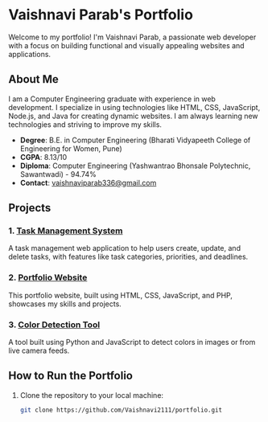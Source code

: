 # Vaishnavi Parab's Portfolio

Welcome to my portfolio! I'm Vaishnavi Parab, a passionate web developer with a focus on building functional and visually appealing websites and applications.

## About Me

I am a Computer Engineering graduate with experience in web development. I specialize in using technologies like HTML, CSS, JavaScript, Node.js, and Java for creating dynamic websites. I am always learning new technologies and striving to improve my skills.

- **Degree**: B.E. in Computer Engineering (Bharati Vidyapeeth College of Engineering for Women, Pune)
- **CGPA**: 8.13/10
- **Diploma**: Computer Engineering (Yashwantrao Bhonsale Polytechnic, Sawantwadi) - 94.74%
- **Contact**: [vaishnaviparab336@gmail.com](mailto:vaishnaviparab336@gmail.com)

## Projects

### 1. [Task Management System](link-to-project)

A task management web application to help users create, update, and delete tasks, with features like task categories, priorities, and deadlines.

### 2. [Portfolio Website](link-to-project)

This portfolio website, built using HTML, CSS, JavaScript, and PHP, showcases my skills and projects.

### 3. [Color Detection Tool](link-to-project)

A tool built using Python and JavaScript to detect colors in images or from live camera feeds.

## How to Run the Portfolio

1. Clone the repository to your local machine:
   ```bash
   git clone https://github.com/Vaishnavi2111/portfolio.git
   ```
